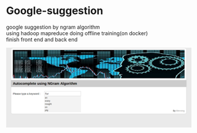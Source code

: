 # Google-suggestion  
google suggestion by ngram algorithm  
using hadoop mapreduce doing offline training(on docker)  
finish front end and back end  

![image](https://github.com/zhedoubushishi/Google-suggestion/blob/master/1.png)
